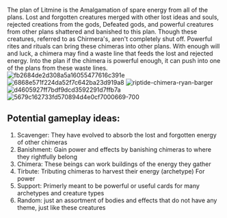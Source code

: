 The plan of Litmine is the Amalgamation of spare energy from all of the plans. Lost and forgotten creatures merged with other lost ideas and souls, rejected creations from the gods, Defeated gods, and powerful creatures from other plans shattered and banished to this plan. Though these creatures, referred to as Chirmera's, aren't completely shut off. Powerful rites and rituals can bring these chimeras into other plans. With enough will and luck, a chimera may find a waste line that feeds the lost and rejected energy. Into the plan if the chimera is powerful enough, it can push into one of the plans from these waste lines. 
![fb2684de2d308a5a16055477616c391e](https://github.com/NordicKaiser/Custom-Card-Game/assets/148677152/cf60fec2-7862-4d87-8006-833946c4b533)
![6868e571f224da52f7c642ba23d919a8](https://github.com/NordicKaiser/Custom-Card-Game/assets/148677152/0638e87a-3ac6-4168-b99d-6acf296b8dd8)
![riptide-chimera-ryan-barger](https://github.com/NordicKaiser/Custom-Card-Game/assets/148677152/b9c96de1-1739-4bd3-a54b-1f36a7f42f4b)
![d4605927ff7bdf9dcd3592291d7ffb7a](https://github.com/NordicKaiser/Custom-Card-Game/assets/148677152/01081c54-edc6-44fa-844c-2787d9ce838e)
![5679c162733fd570894d4e0cf7000669-700](https://github.com/NordicKaiser/Custom-Card-Game/assets/148677152/90f4bb0e-4ceb-4e78-b747-602cb5111a99)

## Potential gameplay ideas:
1.  Scavenger: They have evolved to absorb the lost and forgotten energy of other chimeras
2.  Banishment: Gain power and effects by banishing chimeras to where they rightfully belong
3.  Chimera: These beings can work buildings of the energy they gather
4.  Tirbute: Tributing chimeras to harvest their energy (archetype) For power
5.  Support: Primerly meant to be powerful or useful cards for many archetypes and creature types
6.  Random: just an assortment of bodies and effects that do not have any theme, just like these creatures
